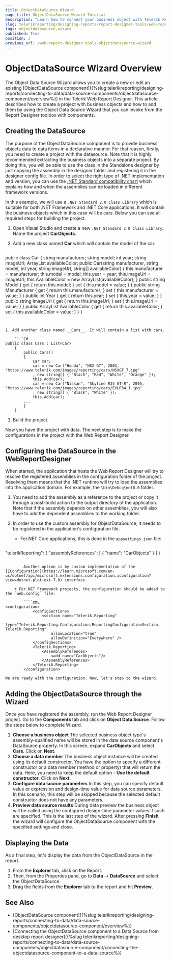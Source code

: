 ```yaml
---
title: ObjectDataSource Wizard
page_title: ObjectDataSource Wizard Tutorial
description: "Learn how to connect your business object with Telerik Reports through the dedicated Web Report Designer's ObjectDataSource Wizard."
slug: telerikreporting/designing-reports/report-designer-tools/web-report-designer/tools/objectdatasource-wizard
tags: objectdatasource,wizard
published: True
position: 3
previous_url: /web-report-designer-tools-objectdatasource-wizard
---
```


# ObjectDataSource Wizard Overview

The Object Data Source Wizard allows you to create a new or edit an existing [ObjectDataSource component]({%slug telerikreporting/designing-reports/connecting-to-data/data-source-components/objectdatasource-component/overview%}) in the Telerik Web Report Designer. This article describes how to create a project with business objects and how to add them by using the  Object Data Source Wizard that you can invoke from the Report Designer toolbox with components.

## Creating the DataSource

The purpose of the ObjectDataSource component is to provide business objects data to data items in a declarative manner. For that reason, firstly, you need to create a project with the datasource. Note that it is highly recommended extracting the business objects into a separate project. By doing this, you will be able to use the class in the Standalone designer by just copying the assembly in the designer folder and registering it in the designer config file. In order to select the right type of .NET implementation and version, you can use the [.NET Standard compatibility chart](https://learn.microsoft.com/en-us/dotnet/standard/net-standard?tabs=net-standard-2-0) which explains how and when the assemblies can be loaded in different framework versions.

In this example, we will use a `.NET Standard 2.0 Class Library` which is suitable for both .NET Framework and .NET Core applications. It will contain the business objects which in this case will be cars. Below you can see all required steps for building the project.

1. Open Visual Studio and create a new `.NET Standard 2.0 Class Library`. Name the project __CarObjects__.
1. Add a new class named __Car__ which will contain the model of the car.

	````C#
public class Car
	{
		string manufacturer;
		string model;
		int year;
		string imageUrl;
		ArrayList availableColor;
		public Car(string manufacturer, string model, int year, string imageUrl, string[] availableColor)
		{
			this.manufacturer = manufacturer;
			this.model = model;
			this.year = year;
			this.imageUrl = imageUrl;
			this.AvailableColor = new ArrayList(availableColor);
		}
		public string Model
		{
			get { return this.model; }
			set { this.model = value; }
		}
		public string Manufacturer
		{
			get { return this.manufacturer; }
			set { this.manufacturer = value; }
		}
		public int Year
		{
			get { return this.year; }
			set { this.year = value; }
		}
		public string ImageUrl
		{
			get { return this.imageUrl; }
			set { this.imageUrl = value; }
		}
		public ArrayList AvailableColor
		{
			get { return this.availableColor; }
			set { this.availableColor = value; }
		}
	}
````


1. Add another class named __Cars__. It will contain a list with cars.

	````C#
public class Cars : List<Car>
	{
		public Cars()
		{
			Car car;
			car = new Car("Honda", "NSX GT", 2003, "https://www.telerik.com/images/reporting/cars/NSXGT_7.jpg"
			, new string[] { "Black", "Red", "White", "Orange" });
			this.Add(car);
			car = new Car("Nissan", "Skyline R34 GT-R", 2005, "https://www.telerik.com/images/reporting/cars/EVLR34_1.jpg"
			, new string[] { "Black", "White" });
			this.Add(car);
		...
		}
	}
````


1. Build the project.

Now you have the project with data. The next step is to make the configurations in the project with the Web Report Designer.

## Configuring the DataSource in the WebReportDesigner

When started, the application that hosts the Web Report Designer will try to resolve the registered assemblies in the configuration folder of the project. Resolving them means that the .NET runtime will try to load the assemblies into the application domain. For example, the `\bin\Debug\net8.0` folder.

1. You need to add the assembly as a reference to the project or copy it through a post-build action to the output directory of the application. Note that if the assembly depends on other assemblies, you will also have to add the dependent assemblies to the working folder.
1. In order to use the custom assembly for ObjectDataSource, it needs to be registered in the application's configuration file.

	+ For.NET Core applications, this is done in the `appsettings.json` file:

		````JSON
"telerikReporting": {
			"assemblyReferences": [
				{
					"name": "CarObjects"
				}
			]
		}
````

		Another option is by custom implementation of the [IConfiguration](https://learn.microsoft.com/en-us/dotnet/api/microsoft.extensions.configuration.iconfiguration?view=dotnet-plat-ext-7.0) interface.

	+ For.NET Framework projects, the configuration should be added to the `web.config` file.

		````XML
<configuration>
			<configSections>
				<section name="Telerik.Reporting"
					type="Telerik.Reporting.Configuration.ReportingConfigurationSection, Telerik.Reporting"
					allowLocation="true"
					allowDefinition="Everywhere" />
			</configSections>
			<Telerik.Reporting>
				<AssemblyReferences>
					<add name="CarObjects"/>
				</AssemblyReferences>
			</Telerik.Reporting>
		</configuration>
````

	We are ready with the configuration. Now, let's step to the wizard.

## Adding the ObjectDataSource through the Wizard

Once you have registered the assembly, run the Web Report Designer project. Go to the __Components__ tab and click on __Object Data Source__. Follow the steps below to complete Wizard.

1. __Choose a business object__ The selected business object type's assembly-qualified name will be stored in the data source component's DataSource property. In this screen, expand __CarObjects__ and select __Cars__. Click on __Next__.
1. __Choose a data member__ The business object instance will be created using its default constructor. You have the option to specify a different constructor or a data member (method or property) that will return the data. Here, you need to keep the default option - __Use the default constructor__. Click on __Next__.
1. __Configure data source parameters__ In this step, you can specify default value or expression and design-time value for data source parameters. In this scenario, this step will be skipped because the selected default constructor does not have any parameters.
1. __Preview data source results__ During data preview the business object will be called using the configured design-time parameter values if such are specified. This is the last step of the wizard. After pressing __Finish__ the wizard will configure the ObjectDataSource component with the specified settings and close.

## Displaying the Data

As a final step, let's display the data from the ObjectDataSource in the report.

1. From the __Explorer__ tab, click on the Report.
1. Then, from the Properties pane, go to __Data__ -> __DataSource__ and select the ObjectDataSource.
1. Drag the fields from the __Explorer__ tab to the report and hit  __Preview__.

## See Also

* [ObjectDataSource component]({%slug telerikreporting/designing-reports/connecting-to-data/data-source-components/objectdatasource-component/overview%})
* [Connecting the ObjectDataSource component to a Data Source from desktop report designer]({%slug telerikreporting/designing-reports/connecting-to-data/data-source-components/objectdatasource-component/connecting-the-objectdatasource-component-to-a-data-source%})
